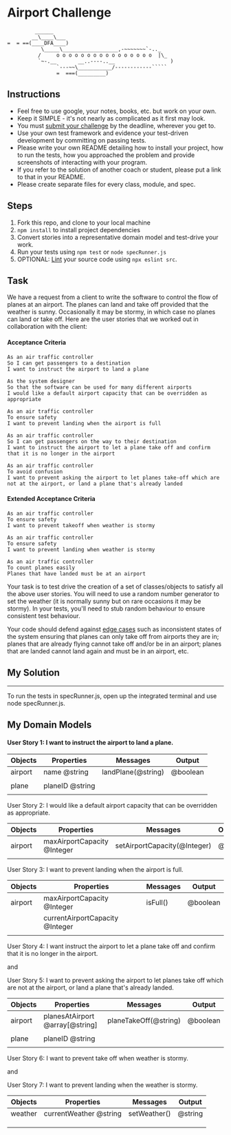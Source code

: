 Airport Challenge
=================

```
         ______
        __\____\___
=  = ==(____DFA____)
           \_____\__________________,-~~~~~~~`-.._
          /     o o o o o o o o o o o o o o o o  |\_
          `~-.__       __..----..__                  )
                `---~~\___________/------------`````
                =  ===(_________)

```

Instructions
---------

* Feel free to use google, your notes, books, etc. but work on your own.
* Keep it SIMPLE - it's not nearly as complicated as it first may look.
* You must [submit your challenge](https://airtable.com/shrUGm2T8TYCFAmjN) by the deadline, wherever you get to.
* Use your own test framework and evidence your test-driven development by committing on passing tests.
* Please write your own README detailing how to install your project, how to run the tests, how you approached the problem and provide screenshots of interacting with your program.
* If you refer to the solution of another coach or student, please put a link to that in your README.
* Please create separate files for every class, module, and spec.

Steps
-------

1. Fork this repo, and clone to your local machine
2. `npm install` to install project dependencies
3. Convert stories into a representative domain model and test-drive your work.
4. Run your tests using `npm test` or `node specRunner.js`
5. OPTIONAL: [Lint](https://eslint.org/docs/user-guide/getting-started) your source code using `npx eslint src`.

Task
-----

We have a request from a client to write the software to control the flow of planes at an airport. The planes can land and take off provided that the weather is sunny. Occasionally it may be stormy, in which case no planes can land or take off.  Here are the user stories that we worked out in collaboration with the client:

#### Acceptance Criteria
```
As an air traffic controller
So I can get passengers to a destination
I want to instruct the airport to land a plane

As the system designer
So that the software can be used for many different airports
I would like a default airport capacity that can be overridden as appropriate

As an air traffic controller
To ensure safety
I want to prevent landing when the airport is full

As an air traffic controller
So I can get passengers on the way to their destination
I want to instruct the airport to let a plane take off and confirm that it is no longer in the airport

As an air traffic controller
To avoid confusion
I want to prevent asking the airport to let planes take-off which are not at the airport, or land a plane that's already landed
```

#### Extended Acceptance Criteria
```
As an air traffic controller
To ensure safety
I want to prevent takeoff when weather is stormy

As an air traffic controller
To ensure safety
I want to prevent landing when weather is stormy

As an air traffic controller
To count planes easily
Planes that have landed must be at an airport
```

Your task is to test drive the creation of a set of classes/objects to satisfy all the above user stories. You will need to use a random number generator to set the weather (it is normally sunny but on rare occasions it may be stormy). In your tests, you'll need to stub random behaviour to ensure consistent test behaviour.

Your code should defend against [edge cases](http://programmers.stackexchange.com/questions/125587/what-are-the-difference-between-an-edge-case-a-corner-case-a-base-case-and-a-b) such as inconsistent states of the system ensuring that planes can only take off from airports they are in; planes that are already flying cannot take off and/or be in an airport; planes that are landed cannot land again and must be in an airport, etc.


## My Solution
-----

To run the tests in specRunner.js, open up the integrated terminal and use node specRunner.js. 

## My Domain Models

#### User Story 1: I want to instruct the airport to land a plane. 


| Objects | Properties      | Messages           | Output   |
| ------- | --------------- | ------------------ | -------- |
| airport | name @string    | landPlane(@string) | @boolean |
|         |                 |                    |          |
| plane   | planeID @string |                    |          |
|         |                 |                    |          |


User Story 2: I would like a default airport capacity that can be overridden as appropriate.

| Objects | Properties                  | Messages                     | Output |
| ------- | --------------------------- | ---------------------------- | ------ |
| airport | maxAirportCapacity @Integer | setAirportCapacity(@Integer) | @void  |
|         |                             |                              |        |


User Story 3: I want to prevent landing when the airport is full.

| Objects | Properties                      | Messages | Output   |
| ------- | ------------------------------- | -------- | -------- |
| airport | maxAirportCapacity @Integer     | isFull() | @boolean |
|         | currentAirportCapacity @Integer |          |          |
|         |                                 |          |          |


User Story 4: I want instruct the airport to let a plane take off and confirm that it is no longer in the airport.

and

User Story 5: I want to prevent asking the airport to let planes take off which are not at the airport, or land a plane that's already landed.

| Objects | Properties                      | Messages              | Output   |
| ------- | ------------------------------- | --------------------- | -------- |
| airport | planesAtAirport @array[@string] | planeTakeOff(@string) | @boolean |
|         |                                 |                       |          |
| plane   | planeID @string                 |                       |          |
|         |                                 |                       |          |


User Story 6: I want to prevent take off when weather is stormy.

and

User Story 7: I want to prevent landing when the weather is stormy.

| Objects | Properties             | Messages     | Output  |
| ------- | ---------------------- | ------------ | ------- |
| weather | currentWeather @string | setWeather() | @string |
|         |                        |              |         |
|         |                        |              |         |
|         |                        |              |         |